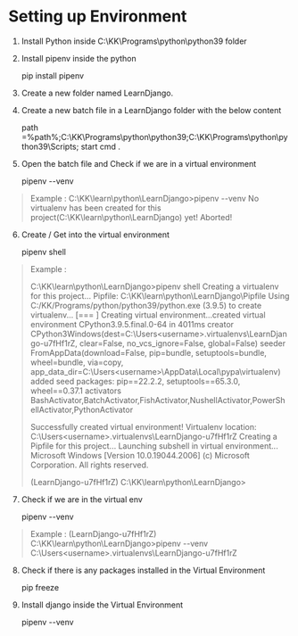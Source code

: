 # Setting up Environment

1. Install Python inside C:\KK\Programs\python\python39 folder

2. Install pipenv inside the python

    pip install pipenv

3. Create a new folder named LearnDjango. 

4. Create a new batch file in a LearnDjango folder with the below content

    path =%path%;C:\KK\Programs\python\python39;C:\KK\Programs\python\python39\Scripts;
    start cmd .


5. Open the batch file and Check if we are in a virtual environment

    pipenv --venv

> Example : C:\KK\learn\python\LearnDjango>pipenv --venv No virtualenv
> has been created for this project(C:\KK\learn\python\LearnDjango) yet!
> Aborted!

6. Create / Get into the virtual environment

    pipenv shell

> Example :
> 
> C:\KK\learn\python\LearnDjango>pipenv shell 
> Creating a virtualenv for
> this project... Pipfile: C:\KK\learn\python\LearnDjango\Pipfile Using
> C:/KK/Programs/python/python39/python.exe (3.9.5) to create
> virtualenv... [=== ] Creating virtual environment...created virtual
> environment CPython3.9.5.final.0-64 in 4011ms   creator
> CPython3Windows(dest=C:\Users\<username>\.virtualenvs\LearnDjango-u7fHf1rZ,
> clear=False, no_vcs_ignore=False, global=False)   seeder
> FromAppData(download=False, pip=bundle, setuptools=bundle,
> wheel=bundle, via=copy,
> app_data_dir=C:\Users\<username>\AppData\Local\pypa\virtualenv)
>     added seed packages: pip==22.2.2, setuptools==65.3.0, wheel==0.37.1   activators
> BashActivator,BatchActivator,FishActivator,NushellActivator,PowerShellActivator,PythonActivator
> 
> Successfully created virtual environment! Virtualenv location:
> C:\Users\<username>\.virtualenvs\LearnDjango-u7fHf1rZ Creating a
> Pipfile for this project... Launching subshell in virtual
> environment... Microsoft Windows [Version 10.0.19044.2006] (c)
> Microsoft Corporation. All rights reserved.
> 
> (LearnDjango-u7fHf1rZ) C:\KK\learn\python\LearnDjango>

7. Check if we are in the virtual env

    pipenv --venv

> Example : (LearnDjango-u7fHf1rZ) C:\KK\learn\python\LearnDjango>pipenv --venv 
> C:\Users\<username>\.virtualenvs\LearnDjango-u7fHf1rZ

8. Check if there is any packages installed in the Virtual Environment

    pip freeze
   
9. Install django inside the Virtual Environment

    pipenv --venv




